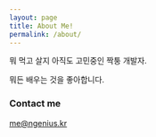 ```yaml
---
layout: page
title: About Me!
permalink: /about/
---
```


뭐 먹고 살지 아직도 고민중인 짝퉁 개발자.

뭐든 배우는 것을 좋아합니다.


### Contact me

[me@ngenius.kr](mailto:me@ngenius.kr)